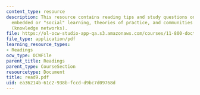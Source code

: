```yaml
---
content_type: resource
description: This resource contains reading tips and study questions on action learning,
  embedded or "social" learning, theories of practice, and communities of practice
  (knowledge networks).
file: https://ol-ocw-studio-app-qa.s3.amazonaws.com/courses/11-800-doctoral-research-seminar-knowledge-in-the-public-arena-spring-2007/ea36214b61c2938bfccdd9bc7d09768d_read9.pdf
file_type: application/pdf
learning_resource_types:
- Readings
ocw_type: OCWFile
parent_title: Readings
parent_type: CourseSection
resourcetype: Document
title: read9.pdf
uid: ea36214b-61c2-938b-fccd-d9bc7d09768d
---
```

